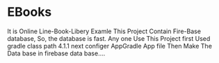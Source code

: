 # EBooks
It is Online Line-Book-Libery Examle
This Project Contain Fire-Base database, So, the database is fast.
Any one Use This Project
first Used gradle class path 4.1.1
next configer AppGradle App file
Then Make The Data base in firebase data base....
